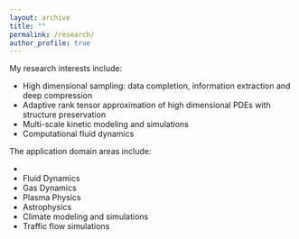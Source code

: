 ```yaml
---
layout: archive
title: ""
permalink: /research/
author_profile: true
---
```


My research interests include: 

- High dimensional sampling: data completion, information extraction and deep compression
- Adaptive rank tensor approximation of high dimensional PDEs with structure preservation
- Multi-scale kinetic modeling and simulations
- Computational fluid dynamics


The application domain areas include:

- 
- Fluid Dynamics
- Gas Dynamics 
- Plasma Physics
- Astrophysics
- Climate modeling and simulations
- Traffic flow simulations


